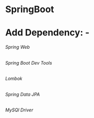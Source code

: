 # SpringBoot

# Add Dependency: -
  <h6>Spring Web</h6>
  <h6>Spring Boot Dev Tools</h6>
  <h6>Lombok</h6>
  <h6>Spring Data JPA</h6>
  <h6>MySQl Driver</h6> 
